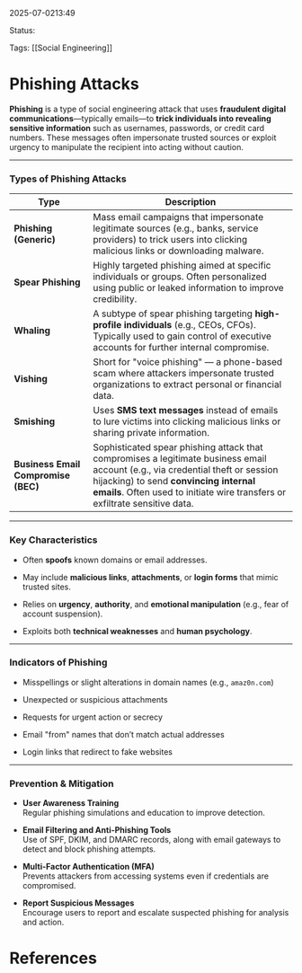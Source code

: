 
2025-07-0213:49

Status:

Tags: [[Social Engineering]]


# Phishing Attacks

**Phishing** is a type of social engineering attack that uses **fraudulent digital communications**—typically emails—to **trick individuals into revealing sensitive information** such as usernames, passwords, or credit card numbers. These messages often impersonate trusted sources or exploit urgency to manipulate the recipient into acting without caution.

---

### Types of Phishing Attacks

|Type|Description|
|---|---|
|**Phishing (Generic)**|Mass email campaigns that impersonate legitimate sources (e.g., banks, service providers) to trick users into clicking malicious links or downloading malware.|
|**Spear Phishing**|Highly targeted phishing aimed at specific individuals or groups. Often personalized using public or leaked information to improve credibility.|
|**Whaling**|A subtype of spear phishing targeting **high-profile individuals** (e.g., CEOs, CFOs). Typically used to gain control of executive accounts for further internal compromise.|
|**Vishing**|Short for "voice phishing" — a phone-based scam where attackers impersonate trusted organizations to extract personal or financial data.|
|**Smishing**|Uses **SMS text messages** instead of emails to lure victims into clicking malicious links or sharing private information.|
|**Business Email Compromise (BEC)**|Sophisticated spear phishing attack that compromises a legitimate business email account (e.g., via credential theft or session hijacking) to send **convincing internal emails**. Often used to initiate wire transfers or exfiltrate sensitive data.|

---

### Key Characteristics

- Often **spoofs** known domains or email addresses.
    
- May include **malicious links**, **attachments**, or **login forms** that mimic trusted sites.
    
- Relies on **urgency**, **authority**, and **emotional manipulation** (e.g., fear of account suspension).
    
- Exploits both **technical weaknesses** and **human psychology**.
    

---

### Indicators of Phishing

- Misspellings or slight alterations in domain names (e.g., `amaz0n.com`)
    
- Unexpected or suspicious attachments
    
- Requests for urgent action or secrecy
    
- Email "from" names that don’t match actual addresses
    
- Login links that redirect to fake websites
    

---

### Prevention & Mitigation

- **User Awareness Training**  
    Regular phishing simulations and education to improve detection.
    
- **Email Filtering and Anti-Phishing Tools**  
    Use of SPF, DKIM, and DMARC records, along with email gateways to detect and block phishing attempts.
    
- **Multi-Factor Authentication (MFA)**  
    Prevents attackers from accessing systems even if credentials are compromised.
    
- **Report Suspicious Messages**  
    Encourage users to report and escalate suspected phishing for analysis and action.

# References